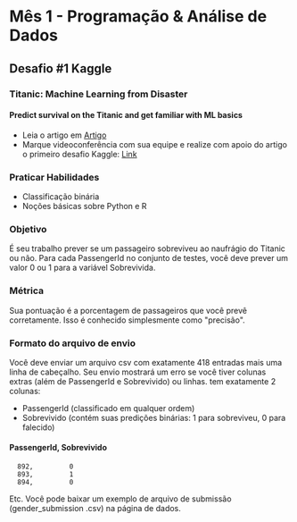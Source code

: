 #    Mês 1 - Programação & Análise de Dados
##   Desafio #1 Kaggle
###  Titanic: Machine Learning from Disaster
#### Predict survival on the Titanic and get familiar with ML basics

 * Leia o artigo em [Artigo](http://mundoia.com.br/tutorial/conheca-o-kaggle-e-participe-da-sua-primeira-competicao-de-machine-learning/)
 * Marque videoconferência com sua equipe e realize com apoio do artigo o primeiro desafio Kaggle: [Link](https://www.kaggle.com/c/titanic)

### Praticar Habilidades 
 * Classificação binária 
 * Noções básicas sobre Python e R
 
### Objetivo 
É seu trabalho prever se um passageiro sobreviveu ao naufrágio do Titanic ou não. Para cada PassengerId no conjunto de testes, você deve prever um valor 0 ou 1 para a variável Sobrevivida. 

### Métrica 
Sua pontuação é a porcentagem de passageiros que você prevê corretamente. Isso é conhecido simplesmente como "precisão". 

### Formato do arquivo de envio 
Você deve enviar um arquivo csv com exatamente 418 entradas mais uma linha de cabeçalho. Seu envio mostrará um erro se você tiver colunas extras (além de PassengerId e Sobrevivido) ou linhas. tem exatamente 2 colunas: 
 * PassengerId (classificado em qualquer ordem) 
 * Sobrevivido (contém suas predições binárias: 1 para sobreviveu, 0 para falecido) 
 
 #### PassengerId, Sobrevivido 
      892,         0 
      893,         1 
      894,         0 
      
Etc. Você pode baixar um exemplo de arquivo de submissão (gender_submission .csv) na página de dados.
